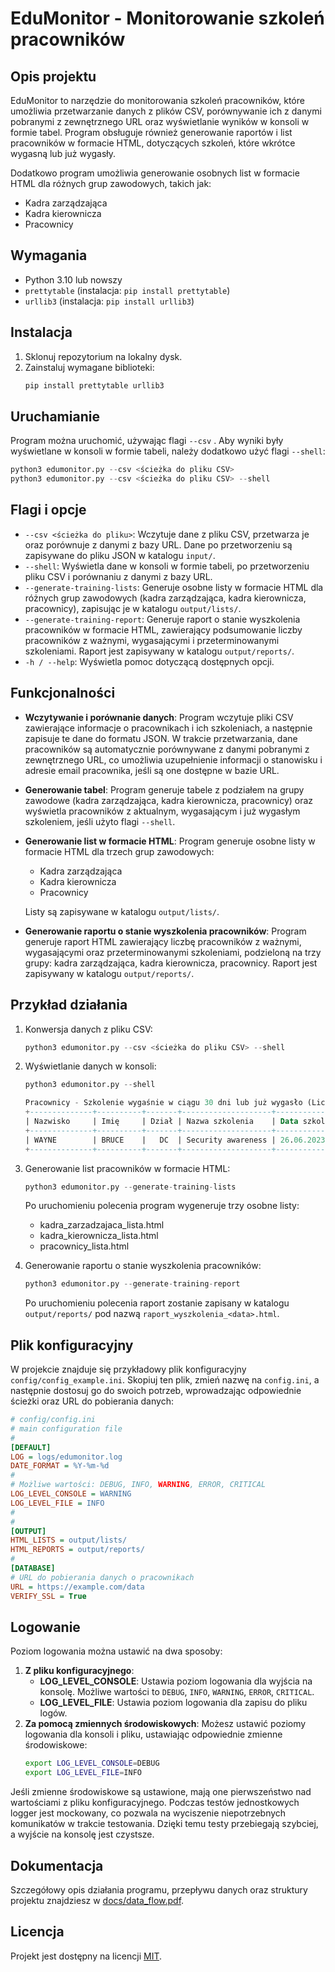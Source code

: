 # EduMonitor - Monitorowanie szkoleń pracowników

## Opis projektu
EduMonitor to narzędzie do monitorowania szkoleń pracowników, które umożliwia przetwarzanie danych z plików CSV, porównywanie ich z danymi pobranymi z zewnętrznego URL oraz wyświetlanie wyników w konsoli w formie tabel. Program obsługuje również generowanie raportów i list pracowników w formacie HTML, dotyczących szkoleń, które wkrótce wygasną lub już wygasły.

Dodatkowo program umożliwia generowanie osobnych list w formacie HTML dla różnych grup zawodowych, takich jak:

- Kadra zarządzająca
- Kadra kierownicza
- Pracownicy

## Wymagania
- Python 3.10 lub nowszy
- `prettytable` (instalacja: `pip install prettytable`)
- `urllib3` (instalacja: `pip install urllib3`)

## Instalacja
1. Sklonuj repozytorium na lokalny dysk.
2. Zainstaluj wymagane biblioteki:
   ```bash
   pip install prettytable urllib3
   ```

## Uruchamianie
Program można uruchomić, używając flagi `--csv` . Aby wyniki były wyświetlane w konsoli w formie tabeli, należy dodatkowo użyć flagi `--shell`:
   ```python
   python3 edumonitor.py --csv <ścieżka do pliku CSV>
   python3 edumonitor.py --csv <ścieżka do pliku CSV> --shell
   ```

## Flagi i opcje
- `--csv <ścieżka do pliku>`: Wczytuje dane z pliku CSV, przetwarza je oraz porównuje z danymi z bazy URL. Dane po przetworzeniu są zapisywane do pliku JSON w katalogu `input/`.
- `--shell`: Wyświetla dane w konsoli w formie tabeli, po przetworzeniu pliku CSV i porównaniu z danymi z bazy URL.
- `--generate-training-lists`: Generuje osobne listy w formacie HTML dla różnych grup zawodowych (kadra zarządzająca, kadra kierownicza, pracownicy), zapisując je w katalogu `output/lists/`.
- `--generate-training-report`: Generuje raport o stanie wyszkolenia pracowników w formacie HTML, zawierający podsumowanie liczby pracowników z ważnymi, wygasającymi i przeterminowanymi szkoleniami. Raport jest zapisywany w katalogu `output/reports/`.
- `-h / --help`: Wyświetla pomoc dotyczącą dostępnych opcji.

## Funkcjonalności
- **Wczytywanie i porównanie danych**: Program wczytuje pliki CSV zawierające informacje o pracownikach i ich szkoleniach, a następnie zapisuje te dane do formatu JSON. W trakcie przetwarzania, dane pracowników są automatycznie porównywane z danymi pobranymi z zewnętrznego URL, co umożliwia uzupełnienie informacji o stanowisku i adresie email pracownika, jeśli są one dostępne w bazie URL.
- **Generowanie tabel**: Program generuje tabele z podziałem na grupy zawodowe (kadra zarządzająca, kadra kierownicza, pracownicy) oraz wyświetla pracowników z aktualnym, wygasającym i już wygasłym szkoleniem, jeśli użyto flagi `--shell`.
- **Generowanie list w formacie HTML**: Program generuje osobne listy w formacie HTML dla trzech grup zawodowych:
   - Kadra zarządzająca
   - Kadra kierownicza
   - Pracownicy
   
   Listy są zapisywane w katalogu `output/lists/`.

- **Generowanie raportu o stanie wyszkolenia pracowników**: Program generuje raport HTML zawierający liczbę pracowników z ważnymi, wygasającymi oraz przeterminowanymi szkoleniami, podzieloną na trzy grupy: kadra zarządzająca, kadra kierownicza, pracownicy. Raport jest zapisywany w katalogu `output/reports/`.

## Przykład działania

1. Konwersja danych z pliku CSV:
   ```python
   python3 edumonitor.py --csv <ścieżka do pliku CSV> --shell
   ```

2. Wyświetlanie danych w konsoli:
   ```python
   python3 edumonitor.py --shell
   ```

   ```sql
   Pracownicy - Szkolenie wygaśnie w ciągu 30 dni lub już wygasło (Liczba pracowników: 1)
   +--------------+----------+-------+--------------------+----------------+------------+
   | Nazwisko     | Imię     | Dział | Nazwa szkolenia    | Data szkolenia | Ważne do   |
   +--------------+----------+-------+--------------------+----------------+------------+
   | WAYNE        | BRUCE    |   DC  | Security awareness | 26.06.2023     | 24.06.2024 |
   +--------------+----------+-------+--------------------+----------------+------------+
   ```

3. Generowanie list pracowników w formacie HTML:
   ```python
   python3 edumonitor.py --generate-training-lists
   ```

   Po uruchomieniu polecenia program wygeneruje trzy osobne listy:

   - kadra_zarzadzajaca_lista.html
   - kadra_kierownicza_lista.html
   - pracownicy_lista.html

4. Generowanie raportu o stanie wyszkolenia pracowników:
   ```python
   python3 edumonitor.py --generate-training-report
   ```
   Po uruchomieniu polecenia raport zostanie zapisany w katalogu `output/reports/` pod nazwą `raport_wyszkolenia_<data>.html`.

## Plik konfiguracyjny
W projekcie znajduje się przykładowy plik konfiguracyjny `config/config_example.ini`. Skopiuj ten plik, zmień nazwę na `config.ini`, a następnie dostosuj go do swoich potrzeb, wprowadzając odpowiednie ścieżki oraz URL do pobierania danych:
```ini
# config/config.ini
# main configuration file
#
[DEFAULT]
LOG = logs/edumonitor.log
DATE_FORMAT = %Y-%m-%d
#
# Możliwe wartości: DEBUG, INFO, WARNING, ERROR, CRITICAL
LOG_LEVEL_CONSOLE = WARNING
LOG_LEVEL_FILE = INFO
#
#
[OUTPUT]
HTML_LISTS = output/lists/
HTML_REPORTS = output/reports/
#
[DATABASE]
# URL do pobierania danych o pracownikach
URL = https://example.com/data
VERIFY_SSL = True
```

## Logowanie
Poziom logowania można ustawić na dwa sposoby:
1. **Z pliku konfiguracyjnego**: 
   - **LOG_LEVEL_CONSOLE**: Ustawia poziom logowania dla wyjścia na konsolę. Możliwe wartości to `DEBUG`, `INFO`, `WARNING`, `ERROR`, `CRITICAL`.
   - **LOG_LEVEL_FILE**: Ustawia poziom logowania dla zapisu do pliku logów.
2. **Za pomocą zmiennych środowiskowych**: Możesz ustawić poziomy logowania dla konsoli i pliku, ustawiając odpowiednie zmienne środowiskowe:
   ```bash
   export LOG_LEVEL_CONSOLE=DEBUG
   export LOG_LEVEL_FILE=INFO
   ```
Jeśli zmienne środowiskowe są ustawione, mają one pierwszeństwo nad wartościami z pliku konfiguracyjnego.
Podczas testów jednostkowych logger jest mockowany, co pozwala na wyciszenie niepotrzebnych komunikatów w trakcie testowania. Dzięki temu testy przebiegają szybciej, a wyjście na konsolę jest czystsze.
## Dokumentacja

Szczegółowy opis działania programu, przepływu danych oraz struktury projektu znajdziesz w [docs/data_flow.pdf](docs/data_flow.md).

## Licencja
Projekt jest dostępny na licencji [MIT](LICENCE.md).
